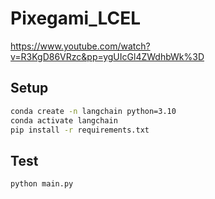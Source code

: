 # Pixegami_LCEL
 https://www.youtube.com/watch?v=R3KgD86VRzc&pp=ygUIcGl4ZWdhbWk%3D


## Setup
```bash
conda create -n langchain python=3.10
conda activate langchain
pip install -r requirements.txt
```

## Test
```bash
python main.py
```